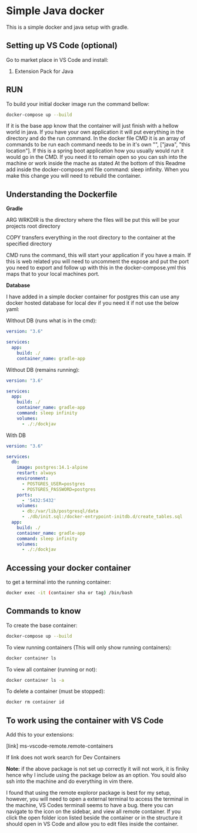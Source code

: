 # Simple Java docker

This is a simple docker and java setup with gradle.

## Setting up VS Code (optional)

Go to market place in VS Code and install:
1. Extension Pack for Java

## RUN

To build your initial docker image run the command bellow:

```BASH
docker-compose up --build
```

If it is the base app know that the container will just finish with a hellow world in java. If you have your own application it will put everything in the directory and do the run command. In the docker file CMD it is an array of commands to be run each command needs to be in it's own "", ["java", "this location"]. If this is a spring boot application how you usually would run it would go in the CMD. If you need it to remain open so you can ssh into the machine or work inside the mache as stated At the bottom of this Readme add inside the docker-compose.yml file command: sleep infinity. When you make this change you will need to rebuild the container. 



## Understanding the Dockerfile

**Gradle**

ARG WRKDIR is the directory where the files will be put this will be your projects root directory

COPY transfers everything in the root directory to the container at the specified directory

CMD runs the command, this will start your application if you have a main. If this is web related you will need to uncomment the expose and put the port you need to export and follow up with this in the docker-compose.yml this maps that to your local machines port. 

**Database**

I have added in a simple docker container for postgres this can use any docker hosted database for local dev if you need it if not use the below yaml:

Without DB (runs what is in the cmd):

```YAML
version: "3.6"

services:
  app:
    build: ./
    container_name: gradle-app
```

Without DB (remains running):

```YAML
version: "3.6"

services:
  app:
    build: ./
    container_name: gradle-app
    command: sleep infinity
    volumes:
      - ./:/dockjav
```

With DB

```YAML
version: "3.6"

services:
  db:
    image: postgres:14.1-alpine
    restart: always
    environment:
      - POSTGRES_USER=postgres
      - POSTGRES_PASSWORD=postgres
    ports:
      - '5432:5432'
    volumes: 
      - db:/var/lib/postgresql/data
      - ./db/init.sql:/docker-entrypoint-initdb.d/create_tables.sql
  app:
    build: ./
    container_name: gradle-app
    command: sleep infinity
    volumes:
      - ./:/dockjav
```

## Accessing your docker container

to get a terminal into the running container:

```BASH
docker exec -it (container sha or tag) /bin/bash
```

## Commands to know

To create the base container:

```BASH
docker-compose up --build
```

To view running containers (This will only show running containers):

```BASH
docker container ls
```

To view all container (running or not):

```BASH
docker container ls -a
```

To delete a container (must be stopped):

```BASH
docker rm container id
```


## To work using the container with VS Code

Add this to your extensions:

[link] ms-vscode-remote.remote-containers

If link does not work search for Dev Containers

**Note:** if the above package is not set up correctly it will not work, it is finiky hence why I include using the package below as an option. You sould also ssh into the machine and do everything in vim there. 

I found that using the remote exploror package is best for my setup, however, you will need to open a external terminal to access the terminal in the machine, VS Codes terminall seems to have a bug. there you can navigate to the icon on the sidebar, and view all remote container. If you click the open folder icon listed beside the container or in the structure it should open in VS Code and allow you to edit files inside the container. 
